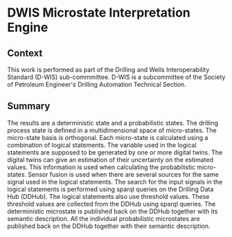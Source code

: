 ﻿# DWIS Microstate Interpretation Engine

## Context
This work is performed as part of the Drilling and Wells Interoperability Standard (D-WIS) sub-commmittee. D-WIS is a subcommittee of the Society of Petroleum Engineer's
Drilling Automation Technical Section.

## Summary
The results are a deterministic state and a probabilistic states. The drilling process state is defined in a multidimensional space of micro-states. 
The micro-state basis is orthogonal. Each micro-state is calculated using a combination of logical statements. 
The variable used in the logical statements are supposed to be generated by one or more digital twins. 
The digital twins can give an estimation of their uncertainty on the estimated values. 
This information is used when calculating the probabilistic micro-states. 
Sensor fusion is used when there are several sources for the same signal used in the logical statements. 
The search for the input signals in the logical statements is performed using sparql queries on the Drilling Data Hub (DDHub). 
The logical statements also use threshold values. These threshold values are collected from the DDHub using sparql queries. 
The deterministic microstate is published back on the DDHub together with its semantic description.
All the individual probabilistic microstates are published back on the DDHub together with their semantic description.


